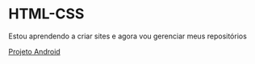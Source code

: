 # HTML-CSS
 
Estou aprendendo a criar sites e agora vou gerenciar meus repositórios

<a href="https://boccar.github.io/HTML-CSS/exercicios/modulo02/d001/index.html">Projeto Android</a>

<a href="https://boccar.github.io/">
